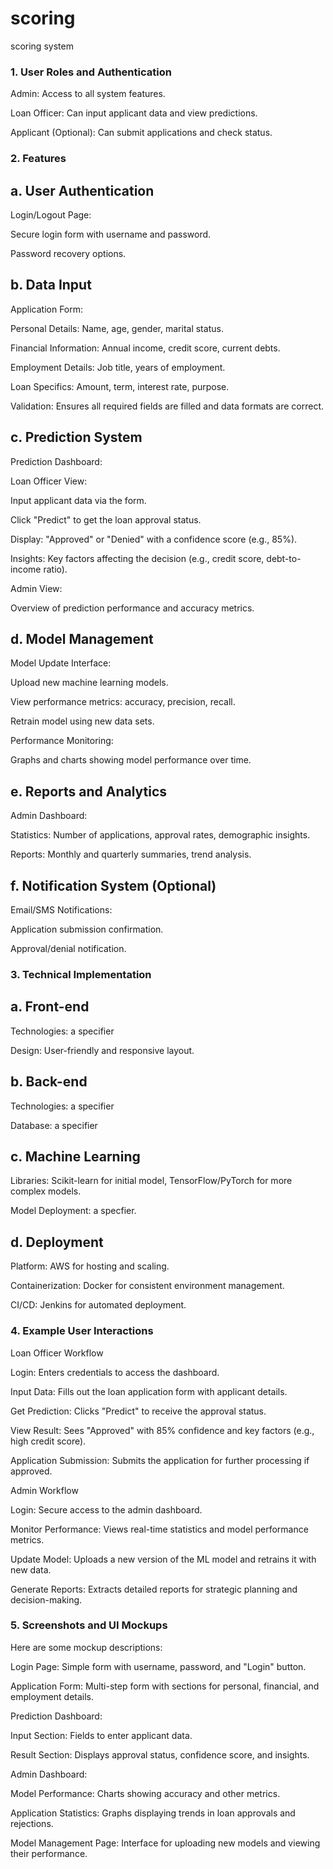 # scoring
scoring system 

### 1. User Roles and Authentication

Admin: Access to all system features.

Loan Officer: Can input applicant data and view predictions.

Applicant (Optional): Can submit applications and check status.

### 2. Features

## a. User Authentication

Login/Logout Page:

Secure login form with username and password.

Password recovery options.

## b. Data Input

Application Form:

Personal Details: Name, age, gender, marital status.

Financial Information: Annual income, credit score, current debts.

Employment Details: Job title, years of employment.

Loan Specifics: Amount, term, interest rate, purpose.

Validation: Ensures all required fields are filled and data formats are correct.

## c. Prediction System

Prediction Dashboard:

Loan Officer View:

Input applicant data via the form.

Click "Predict" to get the loan approval status.

Display: "Approved" or "Denied" with a confidence score (e.g., 85%).

Insights: Key factors affecting the decision (e.g., credit score, debt-to-income ratio).

Admin View:

Overview of prediction performance and accuracy metrics.

## d. Model Management

Model Update Interface:

Upload new machine learning models.

View performance metrics: accuracy, precision, recall.

Retrain model using new data sets.

Performance Monitoring:

Graphs and charts showing model performance over time.

## e. Reports and Analytics

Admin Dashboard:

Statistics: Number of applications, approval rates, demographic insights.

Reports: Monthly and quarterly summaries, trend analysis.

## f. Notification System (Optional)

Email/SMS Notifications:

Application submission confirmation.

Approval/denial notification.

### 3. Technical Implementation

## a. Front-end

Technologies: a specifier

Design: User-friendly and responsive layout.

## b. Back-end

Technologies: a specifier

Database: a specifier

## c. Machine Learning

Libraries: Scikit-learn for initial model, TensorFlow/PyTorch for more complex models.

Model Deployment: a specfier.

## d. Deployment

Platform: AWS for hosting and scaling.

Containerization: Docker for consistent environment management.

CI/CD: Jenkins for automated deployment.

### 4. Example User Interactions

Loan Officer Workflow

Login: Enters credentials to access the dashboard.

Input Data: Fills out the loan application form with applicant details.

Get Prediction: Clicks "Predict" to receive the approval status.

View Result: Sees "Approved" with 85% confidence and key factors (e.g., high credit score).

Application Submission: Submits the application for further processing if approved.

Admin Workflow

Login: Secure access to the admin dashboard.

Monitor Performance: Views real-time statistics and model performance metrics.

Update Model: Uploads a new version of the ML model and retrains it with new data.

Generate Reports: Extracts detailed reports for strategic planning and decision-making.

### 5. Screenshots and UI Mockups

Here are some mockup descriptions:

Login Page: Simple form with username, password, and "Login" button.

Application Form: Multi-step form with sections for personal, financial, and employment details.

Prediction Dashboard:

Input Section: Fields to enter applicant data.

Result Section: Displays approval status, confidence score, and insights.

Admin Dashboard:

Model Performance: Charts showing accuracy and other metrics.

Application Statistics: Graphs displaying trends in loan approvals and rejections.

Model Management Page: Interface for uploading new models and viewing their performance.
